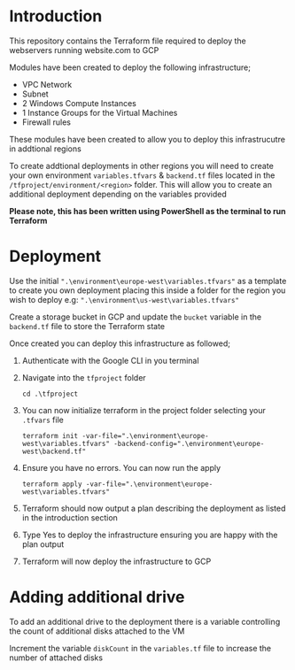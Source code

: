 # Introduction

This repository contains the Terraform file required to deploy the webservers running website.com to GCP

Modules have been created to deploy the following infrastructure;

 - VPC Network
 - Subnet 
 - 2 Windows Compute Instances 
 - 1 Instance Groups for the Virtual Machines
 - Firewall rules 

These modules have been created to allow you to deploy this infrastrucutre in addtional regions

To create addtional deployments in other regions you will need to create your own environment `variables.tfvars` & `backend.tf` files located in the `/tfproject/environment/<region>` folder. This will allow you to create an additional deployment depending on the variables provided

**Please note, this has been written using PowerShell as the terminal to run Terraform**

# Deployment

Use the initial `".\environment\europe-west\variables.tfvars"` as a template to create you own deployment placing this inside a folder for the region you wish to deploy
e.g: `".\environment\us-west\variables.tfvars"`

Create a storage bucket in GCP and update the `bucket` variable in the `backend.tf` file to store the Terraform state

Once created you can deploy this infrastructure as followed;

1. Authenticate with the Google CLI in you terminal
2. Navigate into the `tfproject` folder 

    `cd .\tfproject`

3. You can now initialize terraform in the project folder selecting your `.tfvars` file

    `terraform init -var-file=".\environment\europe-west\variables.tfvars" -backend-config=".\environment\europe-west\backend.tf"`

4. Ensure you have no errors. You can now run the apply

    `terraform apply -var-file=".\environment\europe-west\variables.tfvars"`

5. Terraform should now output a plan describing the deployment as listed in the introduction section
6. Type Yes to deploy the infrastructure ensuring you are happy with the plan output
7. Terraform will now deploy the infrastructure to GCP 

# Adding additional drive

To add an additional drive to the deployment there is a variable controlling the count of additional disks attached to the VM

Increment the variable `diskCount` in the `variables.tf` file to increase the number of attached disks